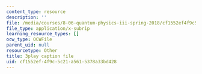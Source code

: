 ```yaml
---
content_type: resource
description: ''
file: /media/courses/8-06-quantum-physics-iii-spring-2018/cf1552ef4f9c5c21a5615378a33bd428_pBvHt3Nea6Q.vtt
file_type: application/x-subrip
learning_resource_types: []
ocw_type: OCWFile
parent_uid: null
resourcetype: Other
title: 3play caption file
uid: cf1552ef-4f9c-5c21-a561-5378a33bd428
---
```

